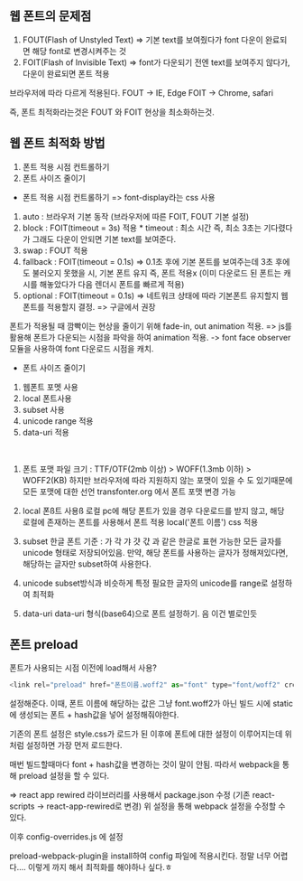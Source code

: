## 웹 폰트의 문제점
1. FOUT(Flash of Unstyled Text)
=> 기본 text를 보여줬다가 font 다운이 완료되면 해당 font로 변경시켜주는 것
2. FOIT(Flash of Invisible Text)
=> font가 다운되기 전엔 text를 보여주지 않다가, 다운이 완료되면 폰트 적용


브라우저에 따라 다르게 적용된다.
FOUT -> IE, Edge
FOIT -> Chrome, safari

즉, 폰트 최적화라는것은 FOUT 와 FOIT 현상을 최소화하는것.


## 웹 폰트 최적화 방법
1. 폰트 적용 시점 컨트롤하기
2. 폰트 사이즈 줄이기

- 폰트 적용 시점 컨트롤하기
=> font-display라는 css 사용
1. auto : 브라우저 기본 동작 (브라우저에 따른 FOIT, FOUT 기본 설정)
2. block : FOIT(timeout = 3s) 적용  * timeout : 최소 시간 즉, 최소 3초는 기다렸다가 그래도 다운이 안되면 기본 text를 보여준다. 
3. swap : FOUT 적용
4. fallback : FOIT(timeout = 0.1s) => 0.1초 후에 기본 폰트를 보여주는데 3초 후에도 불러오지 못했을 시, 기본 폰트 유지 즉, 폰트 적용x (이미 다운로드 된 폰트는 캐시를 해놓았다가 다음 렌더시 폰트를 빠르게 적용)
5. optional : FOIT(timeout = 0.1s) => 네트워크 상태에 따라 기본폰트 유지할지 웹폰트를 적용할지 결정. => 구글에서 권장


폰트가 적용될 때 깜빡이는 현상을 줄이기 위해 fade-in, out animation 적용.
=> js를 활용해 폰트가 다운되는 시점을 파악을 하여 animation 적용.
-> font face observer 모듈을 사용하여 font 다운로드 시점을 캐치.

- 폰트 사이즈 줄이기
1. 웹폰트 포멧 사용
2. local 폰트사용
3. subset 사용
4. unicode range 적용
5. data-uri 적용

<br />

1. 폰트 포맷
파일 크기 :
TTF/OTF(2mb 이상) > WOFF(1.3mb 이하) > WOFF2(KB)
하지만 브라우저에 따라 지원하지 않는 포맷이 있을 수 도 있기때문에 모든 포맷에 대한 선언
transfonter.org 에서 폰트 포맷 변경 가능

2. local 폰ß트 사용ß
로컬 pc에 해당 폰트가 있을 경우 다운로드를 받지 않고, 해당 로컬에 존재하는 폰트를 사용해서 폰트 적용
local('폰트 이름') css 적용

3. subset
한글 폰트 기준 : 가 각 갸 걋 갻 과 같은 한글로 표현 가능한 모든 글자를 unicode 형태로 저장되어있음.
만약, 해당 폰트를 사용하는 글자가 정해져있다면, 해당하는 글자만 subset하여 사용한다.

4. unicode
subset방식과 비슷하게 특정 필요한 글자의 unicode를 range로 설정하여 최적화

5. data-uri
data-uri 형식(base64)으로 폰트 설정하기. 음 이건 별로인듯

## 폰트 preload

폰트가 사용되는 시점 이전에 load해서 사용?
```javascript
<link rel="preload" href="폰트이름.woff2" as="font" type="font/woff2" crossorigin>
```
설정해준다.
이때, 폰트 이름에 해당하는 값은 그냥 font.woff2가 아닌 빌드 시에 static에 생성되는 폰트 + hash값을 넣어 설정해줘야한다.

기존의 폰트 설정은 style.css가 로드가 된 이후에 폰트에 대한 설정이 이루어지는데 위처럼 설정하면 가장 먼저 로드한다.

매번 빌드할때마다 font + hash값을 변경하는 것이 말이 안됨. 따라서 webpack을 통해 preload 설정을 할 수 있다.

=> react app rewired 라이브러리를 사용해서  package.json 수정 (기존 react-scripts -> react-app-rewired로 변경)
위 설정을 통해 webpack 설정을 수정할 수 있다.

이후 config-overrides.js 에 설정

preload-webpack-plugin을 install하여 config 파일에 적용시킨다. 
정말 너무 어렵다.... 이렇게 까지 해서 최적화를 해야하나 싶다.ㅎ